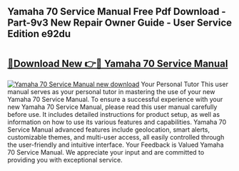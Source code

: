 ## Yamaha 70 Service Manual Free Pdf Download - Part-9v3 New Repair Owner Guide - User Service Edition e92du

# <h2><a href="http://bc65505.oget.top/?id=Yamaha+70+Service+Manual">🔗Download New 👉🔴 Yamaha 70 Service Manual</a></h2>

[![Yamaha 70 Service Manual new download](https://i.imgur.com/5g1atiW.png)](http://bc65505.oget.top/?id=Yamaha+70+Service+Manual)
Your Personal Tutor This user manual serves as your personal tutor in mastering the use of your new Yamaha 70 Service Manual. To ensure a successful experience with your new Yamaha 70 Service Manual, please read this user manual carefully before use. It includes detailed instructions for product setup, as well as information on how to use its various features and capabilities. Yamaha 70 Service Manual advanced features include geolocation, smart alerts, customizable themes, and multi-user access, all easily controlled through the user-friendly and intuitive interface. Your Feedback is Valued Yamaha 70 Service Manual. We appreciate your input and are committed to providing you with exceptional service.
